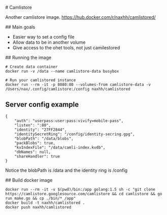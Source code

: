 # Camlistore

Another camlistore image.
https://hub.docker.com/r/naxhh/camlistored/

## Main goals

- Easier way to set a config file
- Allow data to be in another volume
- Give access to the ohet tools, not just camilestored

## Running the image

```
# Create data container
docker run -v /data --name camlistore-data busybox

# Run your camlistored instance
docker run --rm -it -p 8080:80 --volumes-from camlistore-data -v /Users/nax/.config/camlistore:/config naxhh/camlistored
```

## Server config example

```
{
    "auth": "userpass:user:pass:vivify=mobile-pass",
    "listen": ":80",
    "identity": "27FF2844",
    "identitySecretRing": "/config/identity-secring.gpg",
    "blobPath": "/data/blobs",
    "packBlobs": true,
    "kvIndexFile": "/data/camli-index.kvdb",
    "dbNames": null,
    "shareHandler": true
}

```

Notice the blobPath is /data and the identity ring is /config


## Build docker image

```
docker run --rm -it -v $(pwd)/bin:/app golang:1.5 sh -c "git clone https://camlistore.googlesource.com/camlistore && cd camlistore && go run make.go && cp ./bin/* /app"
docker build -t naxhh/camlistored .
docker push naxhh/camlistored
```
